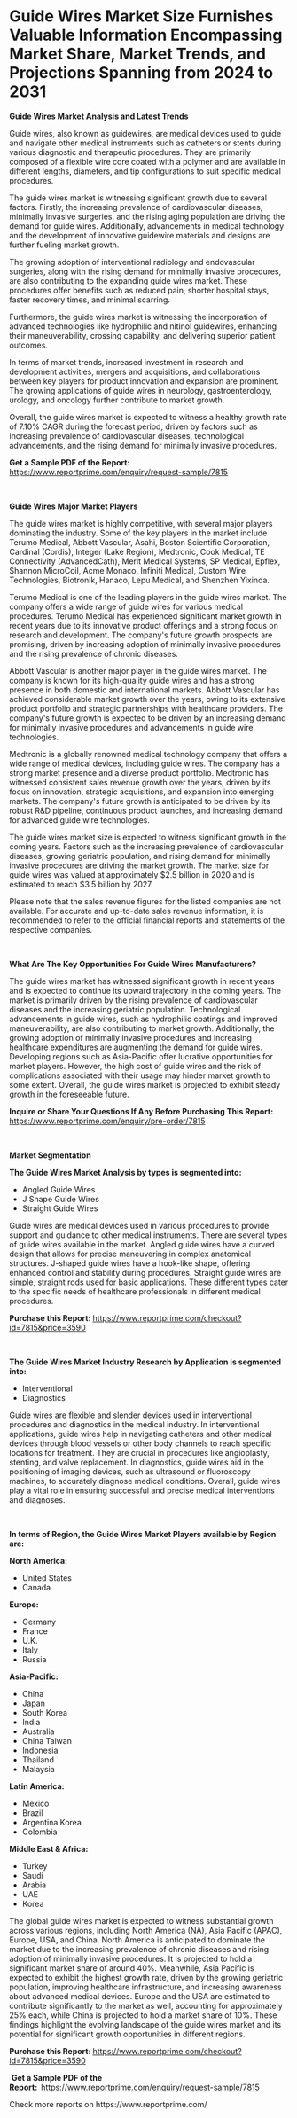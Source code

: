 <p><h1>Guide Wires Market Size Furnishes Valuable Information Encompassing Market Share, Market Trends, and Projections Spanning from 2024 to 2031</h1></p><p><strong>Guide Wires Market Analysis and Latest Trends</strong></p>
<p><p>Guide wires, also known as guidewires, are medical devices used to guide and navigate other medical instruments such as catheters or stents during various diagnostic and therapeutic procedures. They are primarily composed of a flexible wire core coated with a polymer and are available in different lengths, diameters, and tip configurations to suit specific medical procedures.</p><p>The guide wires market is witnessing significant growth due to several factors. Firstly, the increasing prevalence of cardiovascular diseases, minimally invasive surgeries, and the rising aging population are driving the demand for guide wires. Additionally, advancements in medical technology and the development of innovative guidewire materials and designs are further fueling market growth.</p><p>The growing adoption of interventional radiology and endovascular surgeries, along with the rising demand for minimally invasive procedures, are also contributing to the expanding guide wires market. These procedures offer benefits such as reduced pain, shorter hospital stays, faster recovery times, and minimal scarring.</p><p>Furthermore, the guide wires market is witnessing the incorporation of advanced technologies like hydrophilic and nitinol guidewires, enhancing their maneuverability, crossing capability, and delivering superior patient outcomes.</p><p>In terms of market trends, increased investment in research and development activities, mergers and acquisitions, and collaborations between key players for product innovation and expansion are prominent. The growing applications of guide wires in neurology, gastroenterology, urology, and oncology further contribute to market growth.</p><p>Overall, the guide wires market is expected to witness a healthy growth rate of 7.10% CAGR during the forecast period, driven by factors such as increasing prevalence of cardiovascular diseases, technological advancements, and the rising demand for minimally invasive procedures.</p></p>
<p><strong>Get a Sample PDF of the Report:&nbsp;</strong> <a href="https://www.reportprime.com/enquiry/request-sample/7815">https://www.reportprime.com/enquiry/request-sample/7815</a></p>
<p>&nbsp;</p>
<p><strong>Guide Wires Major Market Players</strong></p>
<p><p>The guide wires market is highly competitive, with several major players dominating the industry. Some of the key players in the market include Terumo Medical, Abbott Vascular, Asahi, Boston Scientific Corporation, Cardinal (Cordis), Integer (Lake Region), Medtronic, Cook Medical, TE Connectivity (AdvancedCath), Merit Medical Systems, SP Medical, Epflex, Shannon MicroCoil, Acme Monaco, Infiniti Medical, Custom Wire Technologies, Biotronik, Hanaco, Lepu Medical, and Shenzhen Yixinda.</p><p>Terumo Medical is one of the leading players in the guide wires market. The company offers a wide range of guide wires for various medical procedures. Terumo Medical has experienced significant market growth in recent years due to its innovative product offerings and a strong focus on research and development. The company's future growth prospects are promising, driven by increasing adoption of minimally invasive procedures and the rising prevalence of chronic diseases.</p><p>Abbott Vascular is another major player in the guide wires market. The company is known for its high-quality guide wires and has a strong presence in both domestic and international markets. Abbott Vascular has achieved considerable market growth over the years, owing to its extensive product portfolio and strategic partnerships with healthcare providers. The company's future growth is expected to be driven by an increasing demand for minimally invasive procedures and advancements in guide wire technologies.</p><p>Medtronic is a globally renowned medical technology company that offers a wide range of medical devices, including guide wires. The company has a strong market presence and a diverse product portfolio. Medtronic has witnessed consistent sales revenue growth over the years, driven by its focus on innovation, strategic acquisitions, and expansion into emerging markets. The company's future growth is anticipated to be driven by its robust R&D pipeline, continuous product launches, and increasing demand for advanced guide wire technologies.</p><p>The guide wires market size is expected to witness significant growth in the coming years. Factors such as the increasing prevalence of cardiovascular diseases, growing geriatric population, and rising demand for minimally invasive procedures are driving the market growth. The market size for guide wires was valued at approximately $2.5 billion in 2020 and is estimated to reach $3.5 billion by 2027.</p><p>Please note that the sales revenue figures for the listed companies are not available. For accurate and up-to-date sales revenue information, it is recommended to refer to the official financial reports and statements of the respective companies.</p></p>
<p>&nbsp;</p>
<p><strong>What Are The Key Opportunities For Guide Wires Manufacturers?</strong></p>
<p><p>The guide wires market has witnessed significant growth in recent years and is expected to continue its upward trajectory in the coming years. The market is primarily driven by the rising prevalence of cardiovascular diseases and the increasing geriatric population. Technological advancements in guide wires, such as hydrophilic coatings and improved maneuverability, are also contributing to market growth. Additionally, the growing adoption of minimally invasive procedures and increasing healthcare expenditures are augmenting the demand for guide wires. Developing regions such as Asia-Pacific offer lucrative opportunities for market players. However, the high cost of guide wires and the risk of complications associated with their usage may hinder market growth to some extent. Overall, the guide wires market is projected to exhibit steady growth in the foreseeable future.</p></p>
<p><strong>Inquire or Share Your Questions If Any Before Purchasing This Report:</strong> <a href="https://www.reportprime.com/enquiry/pre-order/7815">https://www.reportprime.com/enquiry/pre-order/7815</a></p>
<p>&nbsp;</p>
<p><strong>Market Segmentation</strong></p>
<p><strong>The Guide Wires Market Analysis by types is segmented into:</strong></p>
<p><ul><li>Angled Guide Wires</li><li>J Shape Guide Wires</li><li>Straight Guide Wires</li></ul></p>
<p><p>Guide wires are medical devices used in various procedures to provide support and guidance to other medical instruments. There are several types of guide wires available in the market. Angled guide wires have a curved design that allows for precise maneuvering in complex anatomical structures. J-shaped guide wires have a hook-like shape, offering enhanced control and stability during procedures. Straight guide wires are simple, straight rods used for basic applications. These different types cater to the specific needs of healthcare professionals in different medical procedures.</p></p>
<p><strong>Purchase this Report:&nbsp;</strong><a href="https://www.reportprime.com/checkout?id=7815&price=3590">https://www.reportprime.com/checkout?id=7815&price=3590</a></p>
<p>&nbsp;</p>
<p><strong>The Guide Wires Market Industry Research by Application is segmented into:</strong></p>
<p><ul><li>Interventional</li><li>Diagnostics</li></ul></p>
<p><p>Guide wires are flexible and slender devices used in interventional procedures and diagnostics in the medical industry. In interventional applications, guide wires help in navigating catheters and other medical devices through blood vessels or other body channels to reach specific locations for treatment. They are crucial in procedures like angioplasty, stenting, and valve replacement. In diagnostics, guide wires aid in the positioning of imaging devices, such as ultrasound or fluoroscopy machines, to accurately diagnose medical conditions. Overall, guide wires play a vital role in ensuring successful and precise medical interventions and diagnoses.</p></p>
<p>&nbsp;</p>
<p><strong>In terms of Region, the Guide Wires Market Players available by Region are:</strong></p>
<p>
    <p> <strong> North America: </strong>
        <ul>
            <li>United States</li>
            <li>Canada</li>
        </ul>
        </p> 
    <p> <strong> Europe: </strong>
        <ul>
            <li>Germany</li>
            <li>France</li>
            <li>U.K.</li>
            <li>Italy</li>
            <li>Russia</li>
        </ul>
        </p> 
    <p> <strong> Asia-Pacific: </strong>
        <ul>
            <li>China</li>
            <li>Japan</li>
            <li>South Korea</li>
            <li>India</li>
            <li>Australia</li>
            <li>China Taiwan</li>
            <li>Indonesia</li>
            <li>Thailand</li>
            <li>Malaysia</li>
        </ul>
        </p> 
    <p> <strong> Latin America: </strong>
        <ul>
            <li>Mexico</li>
            <li>Brazil</li>
            <li>Argentina Korea</li>
            <li>Colombia</li>
        </ul>
        </p> 
    <p> <strong> Middle East & Africa: </strong>
        <ul>
            <li>Turkey</li>
            <li>Saudi</li>
            <li>Arabia</li>
            <li>UAE</li>
            <li>Korea</li>
        </ul>
    </p>
    </p>
<p><p>The global guide wires market is expected to witness substantial growth across various regions, including North America (NA), Asia Pacific (APAC), Europe, USA, and China. North America is anticipated to dominate the market due to the increasing prevalence of chronic diseases and rising adoption of minimally invasive procedures. It is projected to hold a significant market share of around 40%. Meanwhile, Asia Pacific is expected to exhibit the highest growth rate, driven by the growing geriatric population, improving healthcare infrastructure, and increasing awareness about advanced medical devices. Europe and the USA are estimated to contribute significantly to the market as well, accounting for approximately 25% each, while China is projected to hold a market share of 10%. These findings highlight the evolving landscape of the guide wires market and its potential for significant growth opportunities in different regions.</p></p>
<p><strong>Purchase this Report: </strong><a href="https://www.reportprime.com/checkout?id=7815&price=3590">https://www.reportprime.com/checkout?id=7815&price=3590</a></p>
<p>&nbsp;<strong>Get a Sample PDF of the Report:&nbsp;&nbsp;</strong><a href="https://www.reportprime.com/enquiry/request-sample/7815">https://www.reportprime.com/enquiry/request-sample/7815</a></p>
<p><strong></strong></p>
<p>Check more reports on https://www.reportprime.com/</p>